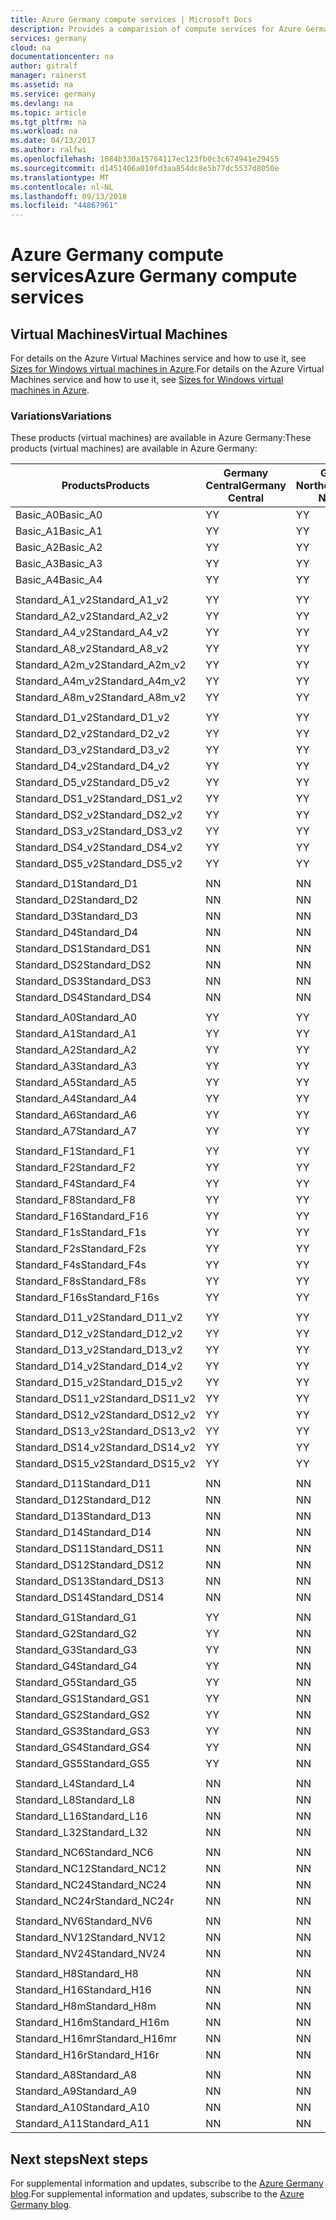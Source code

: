 ```yaml
---
title: Azure Germany compute services | Microsoft Docs
description: Provides a comparision of compute services for Azure Germany
services: germany
cloud: na
documentationcenter: na
author: gitralf
manager: rainerst
ms.assetid: na
ms.service: germany
ms.devlang: na
ms.topic: article
ms.tgt_pltfrm: na
ms.workload: na
ms.date: 04/13/2017
ms.author: ralfwi
ms.openlocfilehash: 1084b330a15764117ec123fb0c3c674941e29455
ms.sourcegitcommit: d1451406a010fd3aa854dc8e5b77dc5537d8050e
ms.translationtype: MT
ms.contentlocale: nl-NL
ms.lasthandoff: 09/13/2018
ms.locfileid: "44867961"
---
```

# <a name="azure-germany-compute-services"></a><span data-ttu-id="111ce-103">Azure Germany compute services</span><span class="sxs-lookup"><span data-stu-id="111ce-103">Azure Germany compute services</span></span>
## <a name="virtual-machines"></a><span data-ttu-id="111ce-104">Virtual Machines</span><span class="sxs-lookup"><span data-stu-id="111ce-104">Virtual Machines</span></span>
<span data-ttu-id="111ce-105">For details on the Azure Virtual Machines service and how to use it, see [Sizes for Windows virtual machines in Azure](../virtual-machines/windows/sizes.md?toc=%2fazure%2fvirtual-machines%2fwindows%2ftoc.json).</span><span class="sxs-lookup"><span data-stu-id="111ce-105">For details on the Azure Virtual Machines service and how to use it, see [Sizes for Windows virtual machines in Azure](../virtual-machines/windows/sizes.md?toc=%2fazure%2fvirtual-machines%2fwindows%2ftoc.json).</span></span>

### <a name="variations"></a><span data-ttu-id="111ce-106">Variations</span><span class="sxs-lookup"><span data-stu-id="111ce-106">Variations</span></span>
<span data-ttu-id="111ce-107">These products (virtual machines) are available in Azure Germany:</span><span class="sxs-lookup"><span data-stu-id="111ce-107">These products (virtual machines) are available in Azure Germany:</span></span>

| <span data-ttu-id="111ce-108">Products</span><span class="sxs-lookup"><span data-stu-id="111ce-108">Products</span></span> | <span data-ttu-id="111ce-109">Germany Central</span><span class="sxs-lookup"><span data-stu-id="111ce-109">Germany Central</span></span> | <span data-ttu-id="111ce-110">Germany Northeast</span><span class="sxs-lookup"><span data-stu-id="111ce-110">Germany Northeast</span></span> |
| --- | --- | --- |
| <span data-ttu-id="111ce-111">Basic_A0</span><span class="sxs-lookup"><span data-stu-id="111ce-111">Basic_A0</span></span> | <span data-ttu-id="111ce-112">Y</span><span class="sxs-lookup"><span data-stu-id="111ce-112">Y</span></span> | <span data-ttu-id="111ce-113">Y</span><span class="sxs-lookup"><span data-stu-id="111ce-113">Y</span></span> |
| <span data-ttu-id="111ce-114">Basic_A1</span><span class="sxs-lookup"><span data-stu-id="111ce-114">Basic_A1</span></span> | <span data-ttu-id="111ce-115">Y</span><span class="sxs-lookup"><span data-stu-id="111ce-115">Y</span></span> | <span data-ttu-id="111ce-116">Y</span><span class="sxs-lookup"><span data-stu-id="111ce-116">Y</span></span> |
| <span data-ttu-id="111ce-117">Basic_A2</span><span class="sxs-lookup"><span data-stu-id="111ce-117">Basic_A2</span></span> | <span data-ttu-id="111ce-118">Y</span><span class="sxs-lookup"><span data-stu-id="111ce-118">Y</span></span> | <span data-ttu-id="111ce-119">Y</span><span class="sxs-lookup"><span data-stu-id="111ce-119">Y</span></span> |
| <span data-ttu-id="111ce-120">Basic_A3</span><span class="sxs-lookup"><span data-stu-id="111ce-120">Basic_A3</span></span> | <span data-ttu-id="111ce-121">Y</span><span class="sxs-lookup"><span data-stu-id="111ce-121">Y</span></span> | <span data-ttu-id="111ce-122">Y</span><span class="sxs-lookup"><span data-stu-id="111ce-122">Y</span></span> |
| <span data-ttu-id="111ce-123">Basic_A4</span><span class="sxs-lookup"><span data-stu-id="111ce-123">Basic_A4</span></span> | <span data-ttu-id="111ce-124">Y</span><span class="sxs-lookup"><span data-stu-id="111ce-124">Y</span></span> | <span data-ttu-id="111ce-125">Y</span><span class="sxs-lookup"><span data-stu-id="111ce-125">Y</span></span> |
|  |   |   |
| <span data-ttu-id="111ce-126">Standard_A1_v2</span><span class="sxs-lookup"><span data-stu-id="111ce-126">Standard_A1_v2</span></span> | <span data-ttu-id="111ce-127">Y</span><span class="sxs-lookup"><span data-stu-id="111ce-127">Y</span></span> | <span data-ttu-id="111ce-128">Y</span><span class="sxs-lookup"><span data-stu-id="111ce-128">Y</span></span> |
| <span data-ttu-id="111ce-129">Standard_A2_v2</span><span class="sxs-lookup"><span data-stu-id="111ce-129">Standard_A2_v2</span></span> | <span data-ttu-id="111ce-130">Y</span><span class="sxs-lookup"><span data-stu-id="111ce-130">Y</span></span> | <span data-ttu-id="111ce-131">Y</span><span class="sxs-lookup"><span data-stu-id="111ce-131">Y</span></span> |
| <span data-ttu-id="111ce-132">Standard_A4_v2</span><span class="sxs-lookup"><span data-stu-id="111ce-132">Standard_A4_v2</span></span> | <span data-ttu-id="111ce-133">Y</span><span class="sxs-lookup"><span data-stu-id="111ce-133">Y</span></span> | <span data-ttu-id="111ce-134">Y</span><span class="sxs-lookup"><span data-stu-id="111ce-134">Y</span></span> |
| <span data-ttu-id="111ce-135">Standard_A8_v2</span><span class="sxs-lookup"><span data-stu-id="111ce-135">Standard_A8_v2</span></span> | <span data-ttu-id="111ce-136">Y</span><span class="sxs-lookup"><span data-stu-id="111ce-136">Y</span></span> | <span data-ttu-id="111ce-137">Y</span><span class="sxs-lookup"><span data-stu-id="111ce-137">Y</span></span> |
| <span data-ttu-id="111ce-138">Standard_A2m_v2</span><span class="sxs-lookup"><span data-stu-id="111ce-138">Standard_A2m_v2</span></span> | <span data-ttu-id="111ce-139">Y</span><span class="sxs-lookup"><span data-stu-id="111ce-139">Y</span></span> | <span data-ttu-id="111ce-140">Y</span><span class="sxs-lookup"><span data-stu-id="111ce-140">Y</span></span> |
| <span data-ttu-id="111ce-141">Standard_A4m_v2</span><span class="sxs-lookup"><span data-stu-id="111ce-141">Standard_A4m_v2</span></span> | <span data-ttu-id="111ce-142">Y</span><span class="sxs-lookup"><span data-stu-id="111ce-142">Y</span></span> | <span data-ttu-id="111ce-143">Y</span><span class="sxs-lookup"><span data-stu-id="111ce-143">Y</span></span> |
| <span data-ttu-id="111ce-144">Standard_A8m_v2</span><span class="sxs-lookup"><span data-stu-id="111ce-144">Standard_A8m_v2</span></span> | <span data-ttu-id="111ce-145">Y</span><span class="sxs-lookup"><span data-stu-id="111ce-145">Y</span></span> | <span data-ttu-id="111ce-146">Y</span><span class="sxs-lookup"><span data-stu-id="111ce-146">Y</span></span> |
|  |   |   |
| <span data-ttu-id="111ce-147">Standard_D1_v2</span><span class="sxs-lookup"><span data-stu-id="111ce-147">Standard_D1_v2</span></span> | <span data-ttu-id="111ce-148">Y</span><span class="sxs-lookup"><span data-stu-id="111ce-148">Y</span></span> | <span data-ttu-id="111ce-149">Y</span><span class="sxs-lookup"><span data-stu-id="111ce-149">Y</span></span> |
| <span data-ttu-id="111ce-150">Standard_D2_v2</span><span class="sxs-lookup"><span data-stu-id="111ce-150">Standard_D2_v2</span></span> | <span data-ttu-id="111ce-151">Y</span><span class="sxs-lookup"><span data-stu-id="111ce-151">Y</span></span> | <span data-ttu-id="111ce-152">Y</span><span class="sxs-lookup"><span data-stu-id="111ce-152">Y</span></span> |
| <span data-ttu-id="111ce-153">Standard_D3_v2</span><span class="sxs-lookup"><span data-stu-id="111ce-153">Standard_D3_v2</span></span> | <span data-ttu-id="111ce-154">Y</span><span class="sxs-lookup"><span data-stu-id="111ce-154">Y</span></span> | <span data-ttu-id="111ce-155">Y</span><span class="sxs-lookup"><span data-stu-id="111ce-155">Y</span></span> |
| <span data-ttu-id="111ce-156">Standard_D4_v2</span><span class="sxs-lookup"><span data-stu-id="111ce-156">Standard_D4_v2</span></span> | <span data-ttu-id="111ce-157">Y</span><span class="sxs-lookup"><span data-stu-id="111ce-157">Y</span></span> | <span data-ttu-id="111ce-158">Y</span><span class="sxs-lookup"><span data-stu-id="111ce-158">Y</span></span> |
| <span data-ttu-id="111ce-159">Standard_D5_v2</span><span class="sxs-lookup"><span data-stu-id="111ce-159">Standard_D5_v2</span></span> | <span data-ttu-id="111ce-160">Y</span><span class="sxs-lookup"><span data-stu-id="111ce-160">Y</span></span> | <span data-ttu-id="111ce-161">Y</span><span class="sxs-lookup"><span data-stu-id="111ce-161">Y</span></span> |
| <span data-ttu-id="111ce-162">Standard_DS1_v2</span><span class="sxs-lookup"><span data-stu-id="111ce-162">Standard_DS1_v2</span></span> | <span data-ttu-id="111ce-163">Y</span><span class="sxs-lookup"><span data-stu-id="111ce-163">Y</span></span> | <span data-ttu-id="111ce-164">Y</span><span class="sxs-lookup"><span data-stu-id="111ce-164">Y</span></span> |
| <span data-ttu-id="111ce-165">Standard_DS2_v2</span><span class="sxs-lookup"><span data-stu-id="111ce-165">Standard_DS2_v2</span></span> | <span data-ttu-id="111ce-166">Y</span><span class="sxs-lookup"><span data-stu-id="111ce-166">Y</span></span> | <span data-ttu-id="111ce-167">Y</span><span class="sxs-lookup"><span data-stu-id="111ce-167">Y</span></span> |
| <span data-ttu-id="111ce-168">Standard_DS3_v2</span><span class="sxs-lookup"><span data-stu-id="111ce-168">Standard_DS3_v2</span></span> | <span data-ttu-id="111ce-169">Y</span><span class="sxs-lookup"><span data-stu-id="111ce-169">Y</span></span> | <span data-ttu-id="111ce-170">Y</span><span class="sxs-lookup"><span data-stu-id="111ce-170">Y</span></span> |
| <span data-ttu-id="111ce-171">Standard_DS4_v2</span><span class="sxs-lookup"><span data-stu-id="111ce-171">Standard_DS4_v2</span></span> | <span data-ttu-id="111ce-172">Y</span><span class="sxs-lookup"><span data-stu-id="111ce-172">Y</span></span> | <span data-ttu-id="111ce-173">Y</span><span class="sxs-lookup"><span data-stu-id="111ce-173">Y</span></span> |
| <span data-ttu-id="111ce-174">Standard_DS5_v2</span><span class="sxs-lookup"><span data-stu-id="111ce-174">Standard_DS5_v2</span></span> | <span data-ttu-id="111ce-175">Y</span><span class="sxs-lookup"><span data-stu-id="111ce-175">Y</span></span> | <span data-ttu-id="111ce-176">Y</span><span class="sxs-lookup"><span data-stu-id="111ce-176">Y</span></span> |
|  |   |   |
| <span data-ttu-id="111ce-177">Standard_D1</span><span class="sxs-lookup"><span data-stu-id="111ce-177">Standard_D1</span></span> | <span data-ttu-id="111ce-178">N</span><span class="sxs-lookup"><span data-stu-id="111ce-178">N</span></span> | <span data-ttu-id="111ce-179">N</span><span class="sxs-lookup"><span data-stu-id="111ce-179">N</span></span> |
| <span data-ttu-id="111ce-180">Standard_D2</span><span class="sxs-lookup"><span data-stu-id="111ce-180">Standard_D2</span></span> | <span data-ttu-id="111ce-181">N</span><span class="sxs-lookup"><span data-stu-id="111ce-181">N</span></span> | <span data-ttu-id="111ce-182">N</span><span class="sxs-lookup"><span data-stu-id="111ce-182">N</span></span> |
| <span data-ttu-id="111ce-183">Standard_D3</span><span class="sxs-lookup"><span data-stu-id="111ce-183">Standard_D3</span></span> | <span data-ttu-id="111ce-184">N</span><span class="sxs-lookup"><span data-stu-id="111ce-184">N</span></span> | <span data-ttu-id="111ce-185">N</span><span class="sxs-lookup"><span data-stu-id="111ce-185">N</span></span> |
| <span data-ttu-id="111ce-186">Standard_D4</span><span class="sxs-lookup"><span data-stu-id="111ce-186">Standard_D4</span></span> | <span data-ttu-id="111ce-187">N</span><span class="sxs-lookup"><span data-stu-id="111ce-187">N</span></span> | <span data-ttu-id="111ce-188">N</span><span class="sxs-lookup"><span data-stu-id="111ce-188">N</span></span> |
| <span data-ttu-id="111ce-189">Standard_DS1</span><span class="sxs-lookup"><span data-stu-id="111ce-189">Standard_DS1</span></span> | <span data-ttu-id="111ce-190">N</span><span class="sxs-lookup"><span data-stu-id="111ce-190">N</span></span> | <span data-ttu-id="111ce-191">N</span><span class="sxs-lookup"><span data-stu-id="111ce-191">N</span></span> |
| <span data-ttu-id="111ce-192">Standard_DS2</span><span class="sxs-lookup"><span data-stu-id="111ce-192">Standard_DS2</span></span> | <span data-ttu-id="111ce-193">N</span><span class="sxs-lookup"><span data-stu-id="111ce-193">N</span></span> | <span data-ttu-id="111ce-194">N</span><span class="sxs-lookup"><span data-stu-id="111ce-194">N</span></span> |
| <span data-ttu-id="111ce-195">Standard_DS3</span><span class="sxs-lookup"><span data-stu-id="111ce-195">Standard_DS3</span></span> | <span data-ttu-id="111ce-196">N</span><span class="sxs-lookup"><span data-stu-id="111ce-196">N</span></span> | <span data-ttu-id="111ce-197">N</span><span class="sxs-lookup"><span data-stu-id="111ce-197">N</span></span> |
| <span data-ttu-id="111ce-198">Standard_DS4</span><span class="sxs-lookup"><span data-stu-id="111ce-198">Standard_DS4</span></span> | <span data-ttu-id="111ce-199">N</span><span class="sxs-lookup"><span data-stu-id="111ce-199">N</span></span> | <span data-ttu-id="111ce-200">N</span><span class="sxs-lookup"><span data-stu-id="111ce-200">N</span></span> |
|  |   |   |
| <span data-ttu-id="111ce-201">Standard_A0</span><span class="sxs-lookup"><span data-stu-id="111ce-201">Standard_A0</span></span> | <span data-ttu-id="111ce-202">Y</span><span class="sxs-lookup"><span data-stu-id="111ce-202">Y</span></span> | <span data-ttu-id="111ce-203">Y</span><span class="sxs-lookup"><span data-stu-id="111ce-203">Y</span></span> |
| <span data-ttu-id="111ce-204">Standard_A1</span><span class="sxs-lookup"><span data-stu-id="111ce-204">Standard_A1</span></span> | <span data-ttu-id="111ce-205">Y</span><span class="sxs-lookup"><span data-stu-id="111ce-205">Y</span></span> | <span data-ttu-id="111ce-206">Y</span><span class="sxs-lookup"><span data-stu-id="111ce-206">Y</span></span> |
| <span data-ttu-id="111ce-207">Standard_A2</span><span class="sxs-lookup"><span data-stu-id="111ce-207">Standard_A2</span></span> | <span data-ttu-id="111ce-208">Y</span><span class="sxs-lookup"><span data-stu-id="111ce-208">Y</span></span> | <span data-ttu-id="111ce-209">Y</span><span class="sxs-lookup"><span data-stu-id="111ce-209">Y</span></span> |
| <span data-ttu-id="111ce-210">Standard_A3</span><span class="sxs-lookup"><span data-stu-id="111ce-210">Standard_A3</span></span> | <span data-ttu-id="111ce-211">Y</span><span class="sxs-lookup"><span data-stu-id="111ce-211">Y</span></span> | <span data-ttu-id="111ce-212">Y</span><span class="sxs-lookup"><span data-stu-id="111ce-212">Y</span></span> |
| <span data-ttu-id="111ce-213">Standard_A5</span><span class="sxs-lookup"><span data-stu-id="111ce-213">Standard_A5</span></span> | <span data-ttu-id="111ce-214">Y</span><span class="sxs-lookup"><span data-stu-id="111ce-214">Y</span></span> | <span data-ttu-id="111ce-215">Y</span><span class="sxs-lookup"><span data-stu-id="111ce-215">Y</span></span> |
| <span data-ttu-id="111ce-216">Standard_A4</span><span class="sxs-lookup"><span data-stu-id="111ce-216">Standard_A4</span></span> | <span data-ttu-id="111ce-217">Y</span><span class="sxs-lookup"><span data-stu-id="111ce-217">Y</span></span> | <span data-ttu-id="111ce-218">Y</span><span class="sxs-lookup"><span data-stu-id="111ce-218">Y</span></span> |
| <span data-ttu-id="111ce-219">Standard_A6</span><span class="sxs-lookup"><span data-stu-id="111ce-219">Standard_A6</span></span> | <span data-ttu-id="111ce-220">Y</span><span class="sxs-lookup"><span data-stu-id="111ce-220">Y</span></span> | <span data-ttu-id="111ce-221">Y</span><span class="sxs-lookup"><span data-stu-id="111ce-221">Y</span></span> |
| <span data-ttu-id="111ce-222">Standard_A7</span><span class="sxs-lookup"><span data-stu-id="111ce-222">Standard_A7</span></span> | <span data-ttu-id="111ce-223">Y</span><span class="sxs-lookup"><span data-stu-id="111ce-223">Y</span></span> | <span data-ttu-id="111ce-224">Y</span><span class="sxs-lookup"><span data-stu-id="111ce-224">Y</span></span> |
|  |   |   |
| <span data-ttu-id="111ce-225">Standard_F1</span><span class="sxs-lookup"><span data-stu-id="111ce-225">Standard_F1</span></span> | <span data-ttu-id="111ce-226">Y</span><span class="sxs-lookup"><span data-stu-id="111ce-226">Y</span></span> | <span data-ttu-id="111ce-227">Y</span><span class="sxs-lookup"><span data-stu-id="111ce-227">Y</span></span> |
| <span data-ttu-id="111ce-228">Standard_F2</span><span class="sxs-lookup"><span data-stu-id="111ce-228">Standard_F2</span></span> | <span data-ttu-id="111ce-229">Y</span><span class="sxs-lookup"><span data-stu-id="111ce-229">Y</span></span> | <span data-ttu-id="111ce-230">Y</span><span class="sxs-lookup"><span data-stu-id="111ce-230">Y</span></span> |
| <span data-ttu-id="111ce-231">Standard_F4</span><span class="sxs-lookup"><span data-stu-id="111ce-231">Standard_F4</span></span> | <span data-ttu-id="111ce-232">Y</span><span class="sxs-lookup"><span data-stu-id="111ce-232">Y</span></span> | <span data-ttu-id="111ce-233">Y</span><span class="sxs-lookup"><span data-stu-id="111ce-233">Y</span></span> |
| <span data-ttu-id="111ce-234">Standard_F8</span><span class="sxs-lookup"><span data-stu-id="111ce-234">Standard_F8</span></span> | <span data-ttu-id="111ce-235">Y</span><span class="sxs-lookup"><span data-stu-id="111ce-235">Y</span></span> | <span data-ttu-id="111ce-236">Y</span><span class="sxs-lookup"><span data-stu-id="111ce-236">Y</span></span> |
| <span data-ttu-id="111ce-237">Standard_F16</span><span class="sxs-lookup"><span data-stu-id="111ce-237">Standard_F16</span></span> | <span data-ttu-id="111ce-238">Y</span><span class="sxs-lookup"><span data-stu-id="111ce-238">Y</span></span> | <span data-ttu-id="111ce-239">Y</span><span class="sxs-lookup"><span data-stu-id="111ce-239">Y</span></span> |
| <span data-ttu-id="111ce-240">Standard_F1s</span><span class="sxs-lookup"><span data-stu-id="111ce-240">Standard_F1s</span></span> | <span data-ttu-id="111ce-241">Y</span><span class="sxs-lookup"><span data-stu-id="111ce-241">Y</span></span> | <span data-ttu-id="111ce-242">Y</span><span class="sxs-lookup"><span data-stu-id="111ce-242">Y</span></span> |
| <span data-ttu-id="111ce-243">Standard_F2s</span><span class="sxs-lookup"><span data-stu-id="111ce-243">Standard_F2s</span></span> | <span data-ttu-id="111ce-244">Y</span><span class="sxs-lookup"><span data-stu-id="111ce-244">Y</span></span> | <span data-ttu-id="111ce-245">Y</span><span class="sxs-lookup"><span data-stu-id="111ce-245">Y</span></span> |
| <span data-ttu-id="111ce-246">Standard_F4s</span><span class="sxs-lookup"><span data-stu-id="111ce-246">Standard_F4s</span></span> | <span data-ttu-id="111ce-247">Y</span><span class="sxs-lookup"><span data-stu-id="111ce-247">Y</span></span> | <span data-ttu-id="111ce-248">Y</span><span class="sxs-lookup"><span data-stu-id="111ce-248">Y</span></span> |
| <span data-ttu-id="111ce-249">Standard_F8s</span><span class="sxs-lookup"><span data-stu-id="111ce-249">Standard_F8s</span></span> | <span data-ttu-id="111ce-250">Y</span><span class="sxs-lookup"><span data-stu-id="111ce-250">Y</span></span> | <span data-ttu-id="111ce-251">Y</span><span class="sxs-lookup"><span data-stu-id="111ce-251">Y</span></span> |
| <span data-ttu-id="111ce-252">Standard_F16s</span><span class="sxs-lookup"><span data-stu-id="111ce-252">Standard_F16s</span></span> | <span data-ttu-id="111ce-253">Y</span><span class="sxs-lookup"><span data-stu-id="111ce-253">Y</span></span> | <span data-ttu-id="111ce-254">Y</span><span class="sxs-lookup"><span data-stu-id="111ce-254">Y</span></span> |
|  |   |   |
| <span data-ttu-id="111ce-255">Standard_D11_v2</span><span class="sxs-lookup"><span data-stu-id="111ce-255">Standard_D11_v2</span></span> | <span data-ttu-id="111ce-256">Y</span><span class="sxs-lookup"><span data-stu-id="111ce-256">Y</span></span> | <span data-ttu-id="111ce-257">Y</span><span class="sxs-lookup"><span data-stu-id="111ce-257">Y</span></span> |
| <span data-ttu-id="111ce-258">Standard_D12_v2</span><span class="sxs-lookup"><span data-stu-id="111ce-258">Standard_D12_v2</span></span> | <span data-ttu-id="111ce-259">Y</span><span class="sxs-lookup"><span data-stu-id="111ce-259">Y</span></span> | <span data-ttu-id="111ce-260">Y</span><span class="sxs-lookup"><span data-stu-id="111ce-260">Y</span></span> |
| <span data-ttu-id="111ce-261">Standard_D13_v2</span><span class="sxs-lookup"><span data-stu-id="111ce-261">Standard_D13_v2</span></span> | <span data-ttu-id="111ce-262">Y</span><span class="sxs-lookup"><span data-stu-id="111ce-262">Y</span></span> | <span data-ttu-id="111ce-263">Y</span><span class="sxs-lookup"><span data-stu-id="111ce-263">Y</span></span> |
| <span data-ttu-id="111ce-264">Standard_D14_v2</span><span class="sxs-lookup"><span data-stu-id="111ce-264">Standard_D14_v2</span></span> | <span data-ttu-id="111ce-265">Y</span><span class="sxs-lookup"><span data-stu-id="111ce-265">Y</span></span> | <span data-ttu-id="111ce-266">Y</span><span class="sxs-lookup"><span data-stu-id="111ce-266">Y</span></span> |
| <span data-ttu-id="111ce-267">Standard_D15_v2</span><span class="sxs-lookup"><span data-stu-id="111ce-267">Standard_D15_v2</span></span> | <span data-ttu-id="111ce-268">Y</span><span class="sxs-lookup"><span data-stu-id="111ce-268">Y</span></span> | <span data-ttu-id="111ce-269">Y</span><span class="sxs-lookup"><span data-stu-id="111ce-269">Y</span></span> |
| <span data-ttu-id="111ce-270">Standard_DS11_v2</span><span class="sxs-lookup"><span data-stu-id="111ce-270">Standard_DS11_v2</span></span> | <span data-ttu-id="111ce-271">Y</span><span class="sxs-lookup"><span data-stu-id="111ce-271">Y</span></span> | <span data-ttu-id="111ce-272">Y</span><span class="sxs-lookup"><span data-stu-id="111ce-272">Y</span></span> |
| <span data-ttu-id="111ce-273">Standard_DS12_v2</span><span class="sxs-lookup"><span data-stu-id="111ce-273">Standard_DS12_v2</span></span> | <span data-ttu-id="111ce-274">Y</span><span class="sxs-lookup"><span data-stu-id="111ce-274">Y</span></span> | <span data-ttu-id="111ce-275">Y</span><span class="sxs-lookup"><span data-stu-id="111ce-275">Y</span></span> |
| <span data-ttu-id="111ce-276">Standard_DS13_v2</span><span class="sxs-lookup"><span data-stu-id="111ce-276">Standard_DS13_v2</span></span> | <span data-ttu-id="111ce-277">Y</span><span class="sxs-lookup"><span data-stu-id="111ce-277">Y</span></span> | <span data-ttu-id="111ce-278">Y</span><span class="sxs-lookup"><span data-stu-id="111ce-278">Y</span></span> |
| <span data-ttu-id="111ce-279">Standard_DS14_v2</span><span class="sxs-lookup"><span data-stu-id="111ce-279">Standard_DS14_v2</span></span> | <span data-ttu-id="111ce-280">Y</span><span class="sxs-lookup"><span data-stu-id="111ce-280">Y</span></span> | <span data-ttu-id="111ce-281">Y</span><span class="sxs-lookup"><span data-stu-id="111ce-281">Y</span></span> |
| <span data-ttu-id="111ce-282">Standard_DS15_v2</span><span class="sxs-lookup"><span data-stu-id="111ce-282">Standard_DS15_v2</span></span> | <span data-ttu-id="111ce-283">Y</span><span class="sxs-lookup"><span data-stu-id="111ce-283">Y</span></span> | <span data-ttu-id="111ce-284">Y</span><span class="sxs-lookup"><span data-stu-id="111ce-284">Y</span></span> |
|  |   |   |
| <span data-ttu-id="111ce-285">Standard_D11</span><span class="sxs-lookup"><span data-stu-id="111ce-285">Standard_D11</span></span> | <span data-ttu-id="111ce-286">N</span><span class="sxs-lookup"><span data-stu-id="111ce-286">N</span></span> | <span data-ttu-id="111ce-287">N</span><span class="sxs-lookup"><span data-stu-id="111ce-287">N</span></span> |
| <span data-ttu-id="111ce-288">Standard_D12</span><span class="sxs-lookup"><span data-stu-id="111ce-288">Standard_D12</span></span> | <span data-ttu-id="111ce-289">N</span><span class="sxs-lookup"><span data-stu-id="111ce-289">N</span></span> | <span data-ttu-id="111ce-290">N</span><span class="sxs-lookup"><span data-stu-id="111ce-290">N</span></span> |
| <span data-ttu-id="111ce-291">Standard_D13</span><span class="sxs-lookup"><span data-stu-id="111ce-291">Standard_D13</span></span> | <span data-ttu-id="111ce-292">N</span><span class="sxs-lookup"><span data-stu-id="111ce-292">N</span></span> | <span data-ttu-id="111ce-293">N</span><span class="sxs-lookup"><span data-stu-id="111ce-293">N</span></span> |
| <span data-ttu-id="111ce-294">Standard_D14</span><span class="sxs-lookup"><span data-stu-id="111ce-294">Standard_D14</span></span> | <span data-ttu-id="111ce-295">N</span><span class="sxs-lookup"><span data-stu-id="111ce-295">N</span></span> | <span data-ttu-id="111ce-296">N</span><span class="sxs-lookup"><span data-stu-id="111ce-296">N</span></span> |
| <span data-ttu-id="111ce-297">Standard_DS11</span><span class="sxs-lookup"><span data-stu-id="111ce-297">Standard_DS11</span></span> | <span data-ttu-id="111ce-298">N</span><span class="sxs-lookup"><span data-stu-id="111ce-298">N</span></span> | <span data-ttu-id="111ce-299">N</span><span class="sxs-lookup"><span data-stu-id="111ce-299">N</span></span> |
| <span data-ttu-id="111ce-300">Standard_DS12</span><span class="sxs-lookup"><span data-stu-id="111ce-300">Standard_DS12</span></span> | <span data-ttu-id="111ce-301">N</span><span class="sxs-lookup"><span data-stu-id="111ce-301">N</span></span> | <span data-ttu-id="111ce-302">N</span><span class="sxs-lookup"><span data-stu-id="111ce-302">N</span></span> |
| <span data-ttu-id="111ce-303">Standard_DS13</span><span class="sxs-lookup"><span data-stu-id="111ce-303">Standard_DS13</span></span> | <span data-ttu-id="111ce-304">N</span><span class="sxs-lookup"><span data-stu-id="111ce-304">N</span></span> | <span data-ttu-id="111ce-305">N</span><span class="sxs-lookup"><span data-stu-id="111ce-305">N</span></span> |
| <span data-ttu-id="111ce-306">Standard_DS14</span><span class="sxs-lookup"><span data-stu-id="111ce-306">Standard_DS14</span></span> | <span data-ttu-id="111ce-307">N</span><span class="sxs-lookup"><span data-stu-id="111ce-307">N</span></span> | <span data-ttu-id="111ce-308">N</span><span class="sxs-lookup"><span data-stu-id="111ce-308">N</span></span> |
|  |   |   |
| <span data-ttu-id="111ce-309">Standard_G1</span><span class="sxs-lookup"><span data-stu-id="111ce-309">Standard_G1</span></span> | <span data-ttu-id="111ce-310">Y</span><span class="sxs-lookup"><span data-stu-id="111ce-310">Y</span></span> | <span data-ttu-id="111ce-311">N</span><span class="sxs-lookup"><span data-stu-id="111ce-311">N</span></span> |
| <span data-ttu-id="111ce-312">Standard_G2</span><span class="sxs-lookup"><span data-stu-id="111ce-312">Standard_G2</span></span> | <span data-ttu-id="111ce-313">Y</span><span class="sxs-lookup"><span data-stu-id="111ce-313">Y</span></span> | <span data-ttu-id="111ce-314">N</span><span class="sxs-lookup"><span data-stu-id="111ce-314">N</span></span> |
| <span data-ttu-id="111ce-315">Standard_G3</span><span class="sxs-lookup"><span data-stu-id="111ce-315">Standard_G3</span></span> | <span data-ttu-id="111ce-316">Y</span><span class="sxs-lookup"><span data-stu-id="111ce-316">Y</span></span> | <span data-ttu-id="111ce-317">N</span><span class="sxs-lookup"><span data-stu-id="111ce-317">N</span></span> |
| <span data-ttu-id="111ce-318">Standard_G4</span><span class="sxs-lookup"><span data-stu-id="111ce-318">Standard_G4</span></span> | <span data-ttu-id="111ce-319">Y</span><span class="sxs-lookup"><span data-stu-id="111ce-319">Y</span></span> | <span data-ttu-id="111ce-320">N</span><span class="sxs-lookup"><span data-stu-id="111ce-320">N</span></span> |
| <span data-ttu-id="111ce-321">Standard_G5</span><span class="sxs-lookup"><span data-stu-id="111ce-321">Standard_G5</span></span> | <span data-ttu-id="111ce-322">Y</span><span class="sxs-lookup"><span data-stu-id="111ce-322">Y</span></span> | <span data-ttu-id="111ce-323">N</span><span class="sxs-lookup"><span data-stu-id="111ce-323">N</span></span> |
| <span data-ttu-id="111ce-324">Standard_GS1</span><span class="sxs-lookup"><span data-stu-id="111ce-324">Standard_GS1</span></span> | <span data-ttu-id="111ce-325">Y</span><span class="sxs-lookup"><span data-stu-id="111ce-325">Y</span></span> | <span data-ttu-id="111ce-326">N</span><span class="sxs-lookup"><span data-stu-id="111ce-326">N</span></span> |
| <span data-ttu-id="111ce-327">Standard_GS2</span><span class="sxs-lookup"><span data-stu-id="111ce-327">Standard_GS2</span></span> | <span data-ttu-id="111ce-328">Y</span><span class="sxs-lookup"><span data-stu-id="111ce-328">Y</span></span> | <span data-ttu-id="111ce-329">N</span><span class="sxs-lookup"><span data-stu-id="111ce-329">N</span></span> |
| <span data-ttu-id="111ce-330">Standard_GS3</span><span class="sxs-lookup"><span data-stu-id="111ce-330">Standard_GS3</span></span> | <span data-ttu-id="111ce-331">Y</span><span class="sxs-lookup"><span data-stu-id="111ce-331">Y</span></span> | <span data-ttu-id="111ce-332">N</span><span class="sxs-lookup"><span data-stu-id="111ce-332">N</span></span> |
| <span data-ttu-id="111ce-333">Standard_GS4</span><span class="sxs-lookup"><span data-stu-id="111ce-333">Standard_GS4</span></span> | <span data-ttu-id="111ce-334">Y</span><span class="sxs-lookup"><span data-stu-id="111ce-334">Y</span></span> | <span data-ttu-id="111ce-335">N</span><span class="sxs-lookup"><span data-stu-id="111ce-335">N</span></span> |
| <span data-ttu-id="111ce-336">Standard_GS5</span><span class="sxs-lookup"><span data-stu-id="111ce-336">Standard_GS5</span></span> | <span data-ttu-id="111ce-337">Y</span><span class="sxs-lookup"><span data-stu-id="111ce-337">Y</span></span> | <span data-ttu-id="111ce-338">N</span><span class="sxs-lookup"><span data-stu-id="111ce-338">N</span></span> |
|  |   |   |
| <span data-ttu-id="111ce-339">Standard_L4</span><span class="sxs-lookup"><span data-stu-id="111ce-339">Standard_L4</span></span> | <span data-ttu-id="111ce-340">N</span><span class="sxs-lookup"><span data-stu-id="111ce-340">N</span></span> | <span data-ttu-id="111ce-341">N</span><span class="sxs-lookup"><span data-stu-id="111ce-341">N</span></span> |
| <span data-ttu-id="111ce-342">Standard_L8</span><span class="sxs-lookup"><span data-stu-id="111ce-342">Standard_L8</span></span> | <span data-ttu-id="111ce-343">N</span><span class="sxs-lookup"><span data-stu-id="111ce-343">N</span></span> | <span data-ttu-id="111ce-344">N</span><span class="sxs-lookup"><span data-stu-id="111ce-344">N</span></span> |
| <span data-ttu-id="111ce-345">Standard_L16</span><span class="sxs-lookup"><span data-stu-id="111ce-345">Standard_L16</span></span> | <span data-ttu-id="111ce-346">N</span><span class="sxs-lookup"><span data-stu-id="111ce-346">N</span></span> | <span data-ttu-id="111ce-347">N</span><span class="sxs-lookup"><span data-stu-id="111ce-347">N</span></span> |
| <span data-ttu-id="111ce-348">Standard_L32</span><span class="sxs-lookup"><span data-stu-id="111ce-348">Standard_L32</span></span> | <span data-ttu-id="111ce-349">N</span><span class="sxs-lookup"><span data-stu-id="111ce-349">N</span></span> | <span data-ttu-id="111ce-350">N</span><span class="sxs-lookup"><span data-stu-id="111ce-350">N</span></span> |
|  |   |   |
| <span data-ttu-id="111ce-351">Standard_NC6</span><span class="sxs-lookup"><span data-stu-id="111ce-351">Standard_NC6</span></span> | <span data-ttu-id="111ce-352">N</span><span class="sxs-lookup"><span data-stu-id="111ce-352">N</span></span> | <span data-ttu-id="111ce-353">N</span><span class="sxs-lookup"><span data-stu-id="111ce-353">N</span></span> |
| <span data-ttu-id="111ce-354">Standard_NC12</span><span class="sxs-lookup"><span data-stu-id="111ce-354">Standard_NC12</span></span> | <span data-ttu-id="111ce-355">N</span><span class="sxs-lookup"><span data-stu-id="111ce-355">N</span></span> | <span data-ttu-id="111ce-356">N</span><span class="sxs-lookup"><span data-stu-id="111ce-356">N</span></span> |
| <span data-ttu-id="111ce-357">Standard_NC24</span><span class="sxs-lookup"><span data-stu-id="111ce-357">Standard_NC24</span></span> | <span data-ttu-id="111ce-358">N</span><span class="sxs-lookup"><span data-stu-id="111ce-358">N</span></span> | <span data-ttu-id="111ce-359">N</span><span class="sxs-lookup"><span data-stu-id="111ce-359">N</span></span> |
| <span data-ttu-id="111ce-360">Standard_NC24r</span><span class="sxs-lookup"><span data-stu-id="111ce-360">Standard_NC24r</span></span> | <span data-ttu-id="111ce-361">N</span><span class="sxs-lookup"><span data-stu-id="111ce-361">N</span></span> | <span data-ttu-id="111ce-362">N</span><span class="sxs-lookup"><span data-stu-id="111ce-362">N</span></span> |
|  |   |   |
| <span data-ttu-id="111ce-363">Standard_NV6</span><span class="sxs-lookup"><span data-stu-id="111ce-363">Standard_NV6</span></span> | <span data-ttu-id="111ce-364">N</span><span class="sxs-lookup"><span data-stu-id="111ce-364">N</span></span> | <span data-ttu-id="111ce-365">N</span><span class="sxs-lookup"><span data-stu-id="111ce-365">N</span></span> |
| <span data-ttu-id="111ce-366">Standard_NV12</span><span class="sxs-lookup"><span data-stu-id="111ce-366">Standard_NV12</span></span> | <span data-ttu-id="111ce-367">N</span><span class="sxs-lookup"><span data-stu-id="111ce-367">N</span></span> | <span data-ttu-id="111ce-368">N</span><span class="sxs-lookup"><span data-stu-id="111ce-368">N</span></span> |
| <span data-ttu-id="111ce-369">Standard_NV24</span><span class="sxs-lookup"><span data-stu-id="111ce-369">Standard_NV24</span></span> | <span data-ttu-id="111ce-370">N</span><span class="sxs-lookup"><span data-stu-id="111ce-370">N</span></span> | <span data-ttu-id="111ce-371">N</span><span class="sxs-lookup"><span data-stu-id="111ce-371">N</span></span> |
|  |   |   |
| <span data-ttu-id="111ce-372">Standard_H8</span><span class="sxs-lookup"><span data-stu-id="111ce-372">Standard_H8</span></span> | <span data-ttu-id="111ce-373">N</span><span class="sxs-lookup"><span data-stu-id="111ce-373">N</span></span> | <span data-ttu-id="111ce-374">N</span><span class="sxs-lookup"><span data-stu-id="111ce-374">N</span></span> |
| <span data-ttu-id="111ce-375">Standard_H16</span><span class="sxs-lookup"><span data-stu-id="111ce-375">Standard_H16</span></span> | <span data-ttu-id="111ce-376">N</span><span class="sxs-lookup"><span data-stu-id="111ce-376">N</span></span> | <span data-ttu-id="111ce-377">N</span><span class="sxs-lookup"><span data-stu-id="111ce-377">N</span></span> |
| <span data-ttu-id="111ce-378">Standard_H8m</span><span class="sxs-lookup"><span data-stu-id="111ce-378">Standard_H8m</span></span> | <span data-ttu-id="111ce-379">N</span><span class="sxs-lookup"><span data-stu-id="111ce-379">N</span></span> | <span data-ttu-id="111ce-380">N</span><span class="sxs-lookup"><span data-stu-id="111ce-380">N</span></span> |
| <span data-ttu-id="111ce-381">Standard_H16m</span><span class="sxs-lookup"><span data-stu-id="111ce-381">Standard_H16m</span></span> | <span data-ttu-id="111ce-382">N</span><span class="sxs-lookup"><span data-stu-id="111ce-382">N</span></span> | <span data-ttu-id="111ce-383">N</span><span class="sxs-lookup"><span data-stu-id="111ce-383">N</span></span> |
| <span data-ttu-id="111ce-384">Standard_H16mr</span><span class="sxs-lookup"><span data-stu-id="111ce-384">Standard_H16mr</span></span> | <span data-ttu-id="111ce-385">N</span><span class="sxs-lookup"><span data-stu-id="111ce-385">N</span></span> | <span data-ttu-id="111ce-386">N</span><span class="sxs-lookup"><span data-stu-id="111ce-386">N</span></span> |
| <span data-ttu-id="111ce-387">Standard_H16r</span><span class="sxs-lookup"><span data-stu-id="111ce-387">Standard_H16r</span></span> | <span data-ttu-id="111ce-388">N</span><span class="sxs-lookup"><span data-stu-id="111ce-388">N</span></span> | <span data-ttu-id="111ce-389">N</span><span class="sxs-lookup"><span data-stu-id="111ce-389">N</span></span> |
|  |   |   |
| <span data-ttu-id="111ce-390">Standard_A8</span><span class="sxs-lookup"><span data-stu-id="111ce-390">Standard_A8</span></span> | <span data-ttu-id="111ce-391">N</span><span class="sxs-lookup"><span data-stu-id="111ce-391">N</span></span> | <span data-ttu-id="111ce-392">N</span><span class="sxs-lookup"><span data-stu-id="111ce-392">N</span></span> |
| <span data-ttu-id="111ce-393">Standard_A9</span><span class="sxs-lookup"><span data-stu-id="111ce-393">Standard_A9</span></span> | <span data-ttu-id="111ce-394">N</span><span class="sxs-lookup"><span data-stu-id="111ce-394">N</span></span> | <span data-ttu-id="111ce-395">N</span><span class="sxs-lookup"><span data-stu-id="111ce-395">N</span></span> |
| <span data-ttu-id="111ce-396">Standard_A10</span><span class="sxs-lookup"><span data-stu-id="111ce-396">Standard_A10</span></span> | <span data-ttu-id="111ce-397">N</span><span class="sxs-lookup"><span data-stu-id="111ce-397">N</span></span> | <span data-ttu-id="111ce-398">N</span><span class="sxs-lookup"><span data-stu-id="111ce-398">N</span></span> |
| <span data-ttu-id="111ce-399">Standard_A11</span><span class="sxs-lookup"><span data-stu-id="111ce-399">Standard_A11</span></span> | <span data-ttu-id="111ce-400">N</span><span class="sxs-lookup"><span data-stu-id="111ce-400">N</span></span> | <span data-ttu-id="111ce-401">N</span><span class="sxs-lookup"><span data-stu-id="111ce-401">N</span></span> |



## <a name="next-steps"></a><span data-ttu-id="111ce-402">Next steps</span><span class="sxs-lookup"><span data-stu-id="111ce-402">Next steps</span></span>
<span data-ttu-id="111ce-403">For supplemental information and updates, subscribe to the [Azure Germany blog](https://blogs.msdn.microsoft.com/azuregermany/).</span><span class="sxs-lookup"><span data-stu-id="111ce-403">For supplemental information and updates, subscribe to the [Azure Germany blog](https://blogs.msdn.microsoft.com/azuregermany/).</span></span>





